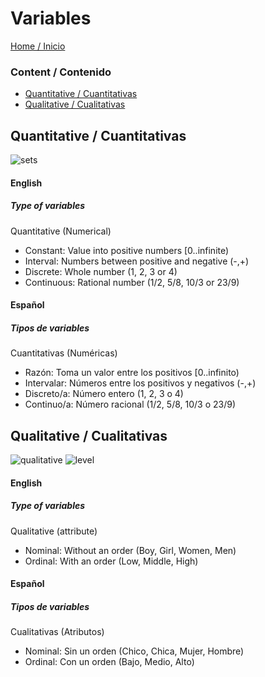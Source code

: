 # Variables

[Home / Inicio](https://github.com/TheGlitchCat/probability-and-statistics-R)

### Content / Contenido
- [Quantitative / Cuantitativas](#quantitative--cuantitativas)
- [Qualitative / Cualitativas](#qualitative--cualitativas)


## Quantitative / Cuantitativas
![sets](https://www.ditutor.com/numeros_reales/images/10.gif)

#### English 
##### Type of variables 
Quantitative (Numerical)
- Constant: Value into positive numbers [0..infinite)
- Interval: Numbers between positive and negative (-,+) 
- Discrete: Whole number (1, 2, 3 or 4)
- Continuous: Rational number (1/2, 5/8, 10/3 or 23/9)

#### Español
##### Tipos de variables 
Cuantitativas (Numéricas)
- Razón: Toma un valor entre los positivos [0..infinito)
- Intervalar: Números entre los positivos y negativos (-,+) 
- Discreto/a: Número entero (1, 2, 3 o 4)
- Continuo/a: Número racional (1/2, 5/8, 10/3 o 23/9)


## Qualitative / Cualitativas
![qualitative](https://encrypted-tbn0.gstatic.com/images?q=tbn:ANd9GcRW-9rif4Zni6k_0oBrvaGTZ_rQ_WI0wzUvMpWDLkFNolrHLYI0OQ&s)
![level](https://cdn.pixabay.com/photo/2016/12/25/16/40/volume-1930242_960_720.png)


#### English 
##### Type of variables
Qualitative (attribute)
- Nominal: Without an order (Boy, Girl, Women, Men)
- Ordinal: With an order (Low, Middle, High)


#### Español
##### Tipos de variables 
Cualitativas (Atributos)
- Nominal: Sin un orden (Chico, Chica, Mujer, Hombre)
- Ordinal: Con un orden (Bajo, Medio, Alto)